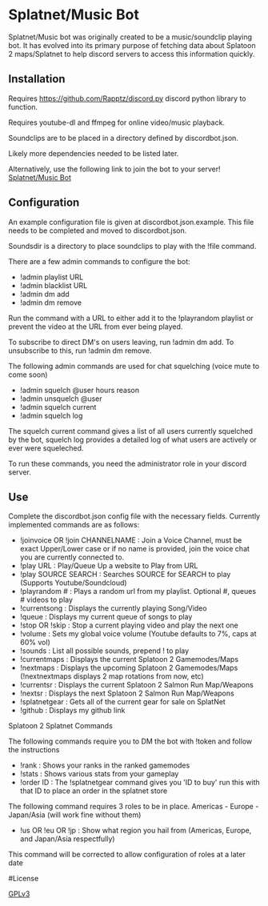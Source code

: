# Splatnet/Music Bot
Splatnet/Music bot was originally created to be a music/soundclip playing bot. It 
has evolved into its primary purpose of fetching data about Splatoon 2 
maps/Splatnet to help discord servers to access this information 
quickly.

## Installation
Requires https://github.com/Rapptz/discord.py discord python library to 
function.

Requires youtube-dl and ffmpeg for online video/music playback.

Soundclips are to be placed in a directory defined by discordbot.json.

Likely more dependencies needed to be listed later.

Alternatively, use the following link to join the bot to your server!
[Splatnet/Music Bot](Bothttps://discordbots.org/bot/542488723128844312)

## Configuration
An example configuration file is given at discordbot.json.example.
This file needs to be completed and moved to discordbot.json.

Soundsdir is a directory to place soundclips to play with the !file
command.

There are a few admin commands to configure the bot:
 - !admin playlist URL
 - !admin blacklist URL
 - !admin dm add
 - !admin dm remove

Run the command with a URL to either add it to the !playrandom playlist or prevent the video at the URL from ever being played.

To subscribe to direct DM's on users leaving, run !admin dm add. To unsubscribe to this, run !admin dm remove.

The following admin commands are used for chat squelching (voice mute to come soon)

 - !admin squelch @user hours reason
 - !admin unsquelch @user
 - !admin squelch current
 - !admin squelch log
 
The squelch current command gives a list of all users currently squelched by the bot, squelch log provides a detailed log
of what users are actively or ever were squeleched.

To run these commands, you need the administrator role in your discord server.

## Use
Complete the discordbot.json config file with the necessary fields. 
Currently implemented commands are as follows:
 - !joinvoice OR !join CHANNELNAME : Join a Voice Channel, must be exact
   Upper/Lower case or if no name is provided, join the voice chat you
   are currently connected to.
 - !play URL : Play/Queue Up a website to Play from URL
 - !play SOURCE SEARCH : Searches SOURCE for SEARCH to play (Supports
   Youtube/Soundcloud)
 - !playrandom # : Plays a random url from my playlist. Optional #,
   queues # videos to play
 - !currentsong : Displays the currently playing Song/Video
 - !queue : Displays my current queue of songs to play
 - !stop OR !skip : Stop a current playing video and play the next one
 - !volume : Sets my global voice volume (Youtube defaults to 7%, caps
   at 60% vol)
 - !sounds : List all possible sounds, prepend ! to play
 - !currentmaps : Displays the current Splatoon 2 Gamemodes/Maps
 - !nextmaps : Displays the upcoming Splatoon 2 Gamemodes/Maps
   (!nextnextmaps displays 2 map rotations from now, etc)
 - !currentsr : Displays the current Splatoon 2 Salmon Run Map/Weapons
 - !nextsr : Displays the next Splatoon 2 Salmon Run Map/Weapons
 - !splatnetgear : Gets all of the current gear for sale on SplatNet
 - !github : Displays my github link

Splatoon 2 Splatnet Commands

The following commands require you to DM the bot with !token and follow the instructions

 - !rank : Shows your ranks in the ranked gamemodes
 - !stats : Shows various stats from your gameplay
 - !order ID : The !splatnetgear command gives you 'ID to buy' run this with that ID to
   place an order in the splatnet store

The following command requires 3 roles to be in place. Americas - Europe - 
Japan/Asia (will work fine without them)

 - !us OR !eu OR !jp : Show what region you hail from (Americas, Europe,
   and Japan/Asia respectfully)

This command will be corrected to allow configuration of roles at a later date

#License

[GPLv3](https://www.gnu.org/licenses/gpl-3.0.html)

